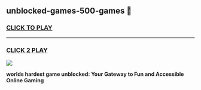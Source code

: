 
## unblocked-games-500-games 👋
<h3>
<a href="https://premium.freeplayer.one?title=unblocked-games-500-games&ref=14F">CLICK TO PLAY</a></h3>
<hr>

<h3>
<a href="https://premium.freeplayer.one?title=unblocked-games-500-games&ref=14F">CLICK 2 PLAY</a>
  
</h3>

<a href="https://premium.freeplayer.one?title=unblocked-games-500-games&ref=12F/"><img src="https://clearcache.store/games.png"></a>


**worlds hardest game unblocked: Your Gateway to Fun and Accessible Online Gaming**
